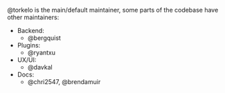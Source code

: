 @torkelo is the main/default maintainer, some parts of the codebase have other maintainers:

- Backend:
  - @bergquist
- Plugins:
  - @ryantxu
- UX/UI:
  - @davkal
- Docs:
  - @chri2547, @brendamuir
